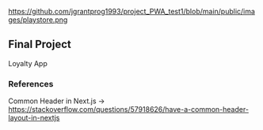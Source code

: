 
https://github.com/jgrantprog1993/project_PWA_test1/blob/main/public/images/playstore.png
## Final Project
Loyalty App

### References
Common Header in Next.js -> https://stackoverflow.com/questions/57918626/have-a-common-header-layout-in-nextjs